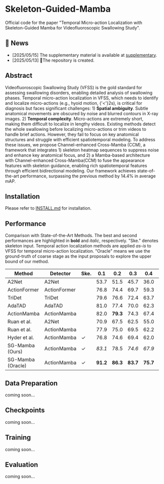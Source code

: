 # Skeleton-Guided-Mamba

Official code for the paper "Temporal Micro-action Localization with Skeleton-Guided Mamba for Videofluoroscopic Swallowing Study".

## 📢 News
- [2025/05/15] The supplementary material is available at [supplementary](./assets/Supplementary.pdf).
- [2025/05/13] 🔄The repository is created.

## Abstract

Videofluoroscopic Swallowing Study (VFSS) is the gold standard for assessing swallowing disorders,
enabling detailed analysis of swallowing phases.
Temporal micro-action localization in VFSS, which needs to identify and localize micro-actions
(e.g., hyoid motion, {'<'}2s), is critical for diagnosis but faces significant challenges: 1) **Spatial ambiguity**. Subtle anatomical movements are obscured by noise and blurred contours in X-ray images. 2) **Temporal complexity**. Micro-actions are extremely short, making them difficult to localize in lengthy videos.
Existing methods detect the whole swallowing before localizing micro-actions or trim videos to handle brief actions.
However, they fail to focus on key anatomical structures and struggle with efficient spatiotemporal modeling.
To address these issues, we propose Channel-enhanced Cross-Mamba (CCM), a framework that integrates 1) skeleton heatmap sequences to suppress noise and enhance key anatomical focus, and 2) a Mamba-based architecture with Channel-enhanced Cross-Mamba(CCM) to fuse the appearance features with skeleton guidance, enabling rich spatiotemporal features through efficient bidirectional modeling. Our framework achieves state-of-the-art performance, surpassing the previous method by 14.4\% in average mAP.

## Installation

Please refer to [INSTALL.md](./INSTALL.md) for installation.

## Performance

Comparison with State-of-the-Art Methods.
The best and second performances are highlighted in **bold** and _italic_, respectively.
"Ske." denotes skeleton input. Temporal action localization methods are applied _as-is_ to VFSS for temporal micro-action localization.
"Oracle" means we use the ground-truth of coarse stage as the input proposals to explore the upper bound of our method.

| Method            | Detector     | Ske. | 0.1      | 0.2      | 0.3      | 0.4      | 0.5      | 0.6      | 0.7      | Avg.     |
| ----------------- | ------------ | ---- | -------- | -------- | -------- | -------- | -------- | -------- | -------- | -------- |
| A2Net             | A2Net        |      | 53.7     | 51.5     | 45.7     | 36.0     | 22.4     | 10.6     | 3.5      | 31.9     |
| ActionFormer      | ActionFormer |      | 76.8     | 74.4     | 69.7     | 59.3     | 48.8     | 38.5     | 24.6     | 56.0     |
| TriDet            | TriDet       |      | 79.6     | 76.6     | 72.4     | 63.7     | 53.1     | 40.9     | 26.2     | 58.9     |
| AdaTAD            | AdaTAD       |      | 81.0     | 77.4     | 70.0     | 62.3     | 54.4     | 42.1     | 24.8     | 58.9     |
| ActionMamba       | ActionMamba  |      | 82.0     | **79.3** | 74.3     | 67.4     | 53.1     | 37.1     | 19.9     | 59.0     |
| Ruan et al.       | A2Net        |      | 70.9     | 67.5     | 62.5     | 55.0     | 46.1     | 31.6     | 15.8     | 49.9     |
| Ruan et al.       | ActionMamba  |      | 77.9     | 75.0     | 69.5     | 62.2     | 54.8     | 45.2     | 28.9     | 59.1     |
| Hyder et al.      | ActionMamba  | ✓    | 76.8     | 74.6     | 69.4     | 62.0     | 56.2     | 45.2     | 30.8     | 59.3     |
| SG-Mamba (Ours)   | ActionMamba  | ✓    | _83.1_   | 78.5     | _74.6_   | _67.9_   | _59.0_   | _50.0_   | _37.2_   | _64.3_   |
| SG-Mamba (Oracle) | ActionMamba  | ✓    | **91.2** | **86.3** | **83.7** | **75.7** | **66.9** | **56.7** | **42.2** | **71.8** |


## Data Preparation

coming soon...

## Checkpoints
coming soon...

## Training

coming soon...

## Evaluation

coming soon...


